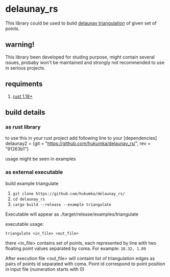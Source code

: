 # delaunay_rs

This library could be used to build [delaunay triangulation](https://github.com/hukumka/delaunay_rs/) of given set of points.

## warning!
This library been developed for studing purpose, might contain several issues, 
probaby won't be maintained and strongly not recommended to use in serious projects.

## requiments

1. [rust 1.18+](https://www.rust-lang.org)

## build details

### as rust library
to use this in your rust project add following line to your [dependencies]
delaunay2 = {git = "https://github.com/hukumka/delaunay_rs/", rev = "91263b1"}

usage might be seen in examples

### as external executable
build example triangulate

1. `git clone https://github.com/hukumka/delaunay_rs/`
2. `cd delaunay_rs`
3. `cargo build --release --example triangulate`

Executable will appear as ./target/release/examples/triangulate

executable usage:

`triangulate <in_file> <out_file>`

there <in_file> contains set of points, each represented by line with two floating point values separated by coma. For example:
`10.32, 1.09`

After execution file <out_file> will containt list of triangulation edges as pairs of points id separated with coma.
Point id correspond to point position in input file (numeration starts with 0)
